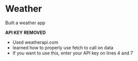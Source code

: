 # Weather
Built a weather app

**API KEY REMOVED** 

- Used weatherapi.com 
- learned how to properly use fetch to call on data
- If you want to use this, enter your API key on lines 4 and 7

